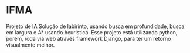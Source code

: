 # IFMA

Projeto de IA 
Solução de labirinto, usando busca em profundidade, busca em largura e A* usando heuristica.
Esse projeto está utilizando python, porém, roda via web através framework Django, para ter um retorno visualmente melhor.
